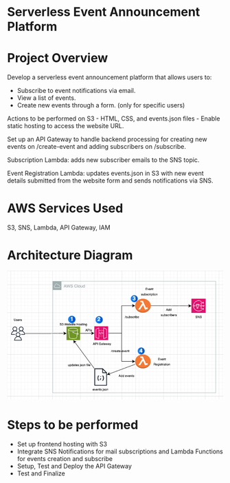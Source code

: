 Serverless Event Announcement Platform
=======================================

# Project Overview

Develop a serverless event announcement platform that allows users to:

- Subscribe to event notifications via email.
- View a list of events.
- Create new events through a form. (only for specific users)


Actions to be performed on S3
    -   HTML, CSS, and events.json files
    -   Enable static hosting to access the website URL.

Set up an API Gateway to handle backend processing for creating new events on /create-event and adding subscribers on /subscribe.

Subscription Lambda: adds new subscriber emails to the SNS topic.

Event Registration Lambda: updates events.json in S3 with new event details submitted from the website form and sends notifications via SNS.


# AWS Services Used

S3, SNS, Lambda, API Gateway, IAM


# Architecture Diagram

![alt text](image.png)


# Steps to be performed

- Set up frontend hosting with S3
- Integrate SNS Notifications for mail subscriptions and Lambda Functions for events creation and subscribe
- Setup, Test and Deploy the API Gateway
- Test and Finalize
